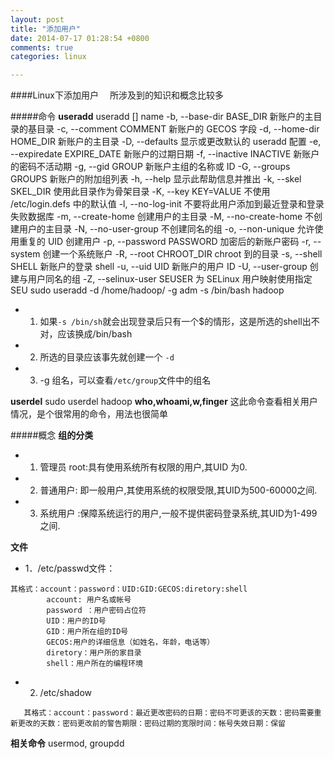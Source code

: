 ```yaml
---
layout: post
title: "添加用户"
date: 2014-07-17 01:28:54 +0800
comments: true
categories: linux

---
```

####Linux下添加用户　
所涉及到的知识和概念比较多

<!--more-->
#####命令
**useradd**
    useradd [] name
    -b, --base-dir BASE_DIR	新账户的主目录的基目录
    -c, --comment COMMENT         新账户的 GECOS 字段
    -d, --home-dir HOME_DIR       新账户的主目录
    -D, --defaults		显示或更改默认的 useradd 配置
    -e, --expiredate EXPIRE_DATE  新账户的过期日期
    -f, --inactive INACTIVE       新账户的密码不活动期
    -g, --gid GROUP		新账户主组的名称或 ID
    -G, --groups GROUPS	新账户的附加组列表
    -h, --help                    显示此帮助信息并推出
    -k, --skel SKEL_DIR	使用此目录作为骨架目录
    -K, --key KEY=VALUE           不使用 /etc/login.defs 中的默认值
    -l, --no-log-init	不要将此用户添加到最近登录和登录失败数据库
    -m, --create-home	创建用户的主目录
    -M, --no-create-home		不创建用户的主目录
    -N, --no-user-group	不创建同名的组
    -o, --non-unique		允许使用重复的 UID 创建用户
    -p, --password PASSWORD		加密后的新账户密码
    -r, --system                  创建一个系统账户
    -R, --root CHROOT_DIR         chroot 到的目录
    -s, --shell SHELL		新账户的登录 shell
    -u, --uid UID			新账户的用户 ID
    -U, --user-group		创建与用户同名的组
    -Z, --selinux-user SEUSER		为 SELinux 用户映射使用指定 SEU
    sudo useradd -d /home/hadoop/ -g adm -s /bin/bash hadoop

- 1. 如果`-s /bin/sh`就会出现登录后只有一个$的情形，这是所选的shell出不对，应该换成/bin/bash
- 2. 所选的目录应该事先就创建一个 `-d`
- 3. -g 组名，可以查看`/etc/group`文件中的组名

**userdel**
    sudo userdel hadoop
**who,whoami,w,finger**
这此命令查看相关用户情况，是个很常用的命令，用法也很简单

#####概念
**组的分类**
- 1. 管理员 root:具有使用系统所有权限的用户,其UID 为0.
- 2. 普通用户: 即一般用户,其使用系统的权限受限,其UID为500-60000之间.
- 3. 系统用户 :保障系统运行的用户,一般不提供密码登录系统,其UID为1-499之间.

**文件**
- 1．/etc/passwd文件：
```
其格式：account：password：UID:GID:GECOS:diretory:shell
        account: 用户名或帐号
        password ：用户密码占位符
        UID：用户的ID号
        GID：用户所在组的ID号
        GECOS:用户的详细信息（如姓名，年龄，电话等）
        diretory：用户所的家目录
        shell：用户所在的编程环境
```              
- 2. /etc/shadow
```
   其格式：account：password：最近更改密码的日期：密码不可更该的天数：密码需要重新更改的天数：密码更改前的警告期限：密码过期的宽限时间：帐号失效日期：保留
```
**相关命令**
usermod, groupdd

